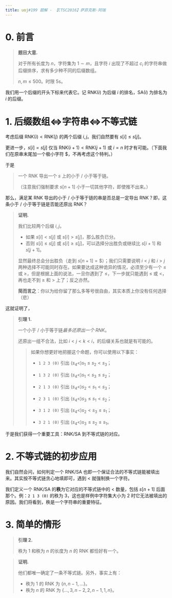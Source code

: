 ```yaml
---
title: uoj#199 题解 - 【CTSC2016】萨菲克斯·阿瑞
---
```


# 0. 前言

> **题目大意.**
>
> 对于所有长度为 $n$，字符集为 $1\sim m$，且字符 $i$ 出现了不超过 $c_i$ 的字符串做后缀排序，求有多少种不同的后缀数组。
>
> $n,m\le 500$。时限 5s。

我们用一个后缀的开头下标来代表它。记 $\text{RNK}(i)$ 为后缀 $i$ 的排名，$\text{SA}(i)$ 为排名为 $i$ 的后缀。

# 1. 后缀数组$\Leftrightarrow$字符串$\Leftrightarrow$不等式链

考虑后缀 $\text{RNK}(i)<\text{RNK}(j)$ 的两个后缀 $i,j$。我们自然要有 $s\left[i\right]\le s\left[j\right]$。

更进一步，$s\left[i\right]=s\left[j\right]$ 仅当 $\text{RNK}(i+1)<\text{RNK}(j+1)$ 或 $i=n$ 时才有可能。（下面我们在原串末尾加一个极小字符 $\$$，不再考虑这个特判。）

于是

> 一个 $\text{RNK}$ 导出一个 $s$ 上的小于 / 小于等于链。
>
> （注意我们强制要求 $s\left[n+1\right]$ 小于一切其他字符，即使推不出来。）

那么，满足某 $\text{RNK}$ 导出的小于 / 小于等于链的串是否总是一定导出 $\text{RNK}$？即，这条小于 / 小于等于链是否能还原出 $\text{RNK}$？

> **证明.**
>
> 我们比较两个后缀 $i,j$。
>
> - 如果 $s\left[i\right]<s\left[j\right]$ 或 $s\left[i\right]>s\left[j\right]$，那么胜负已分。
> - 否则 $s\left[i\right]\le s\left[j\right]$ 或 $s\left[i\right]\ge s\left[j\right]$，可以选择分出胜负或继续比 $s\left[i+1\right]$ 和 $s\left[j+1\right]$。
>
> 显然最终总会分出胜负（走到 $s\left[n+1\right]=\$$）；我们只需要说明 $i<j$ 和 $i>j$ 两种选择不可能同时存在。如果要达成这种诡异的情况，必须至少有一个 $\le$ 或 $\ge$，但是根据上面的说法，一旦你遇到了 $\le$，下一步就只能遇到 $\le$ 或 $<$，再也走不到 $\ge$ 和 $>$ 上了；反之亦然。
>
> **简而言之**：你以为给你留了那么多等号很自由，其实本质上你没有任何选择（悲）

这就证明了，

> **引理 1.**
>
> 一个小于 / 小于等于链*最多还原出一个 $\text{RNK}$*。
>
> 还原出一组不合法，比如 $i<j<k<i$，的后缀关系也就是有可能的。
>
> > 如果你想更好地把握这个命题，你可以使用以下事实：
> >
> > - ``1 2 3 (0)`` 引出 $(s_4<)s_1\le s_2<s_3$；
> >
> > - ``1 3 2 (0)`` 引出 $(s_4<)s_1<s_3\le s_2$；
> > - ``2 1 3 (0)`` 引出 $(s_4<)s_2<s_1<s_3$；
> > - ``2 3 1 (0)`` 引出 $(s_4<)s_3\le s_1<s_2$；
> > - ``3 1 2 (0)`` 引出 $(s_4<)s_2<s_3\le s_1$；
> > - ``3 2 1 (0)`` 引出 $(s_4<)s_3\le s_2\le s_1$。

于是我们获得一个重要工具：$\text{RNK}/\text{SA}$ 到不等式链的对应。

# 2. 不等式链的初步应用

我们自然会问，如何判定一个 $\text{RNK}/\text{SA}$ 也即一个保证合法的不等式链能被填出来。其实按不等式链贪心地填即可，遇到 $<$ 就强制换一个字符。

我们定义一个 $\text{RNK}/\text{SA}$ 的**秩**为它对应的不等式链中的 $<$ 数量，包括 $s\left[n+1\right]$ 后面那个。例：``2 1 3 (0)`` 的秩为 $3$，这也是样例中字符集大小为 $2$ 时它无法被填出的原因。我们将看到，秩是一个字符串的重要特征。

# 3. 简单的情形

> **引理 2.**
>
> 秩为 $1$ 和秩为 $n$ 的长度为 $n$ 的 $\text{RNK}$ 都恰好有一个。

> **证明.**
>
> 他们都唯一确定了一条不等式链。另外，事实上有：
>
> - 秩为 $1$ 的 $\text{RNK}$ 为 $\{n,n-1,...\}$。
> - 秩为 $n$ 的 $\text{RNK}$ 为 $\{...,3,n-2,2,n-1,1,n\}$。
>
> 

